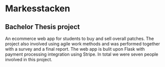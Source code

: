 # Markesstacken

## Bachelor Thesis project

An ecommerce web app for students to buy and sell overall patches. The project also involved using agile work methods and was performed together with a survey and a final report. The web app is bulit upon Flask with payment processing integration using Stripe. In total we were seven people involved in this project.

